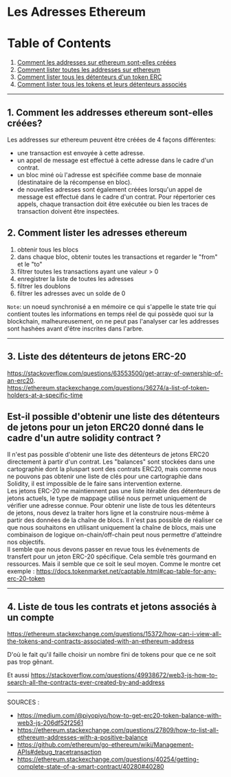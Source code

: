 
# Les Adresses Ethereum 


# Table of Contents
1. [Comment les addresses sur ethereum sont-elles créées](#methodes-d'acces-aux-transactions)
2. [Comment lister toutes les addresses sur ethereum](#methodes-d'acces-aux-transactions)
3. [Comment lister tous les détenteurs d'un token ERC](#methodes-d'acces-aux-transactions)
4. [Comment lister tous les tokens et leurs détenteurs associés](#methodes-d'acces-aux-transactions)

---

## 1. Comment les addresses ethereum sont-elles créées?

Les addresses sur ethereum peuvent être créées de 4 façons différentes:
- une transaction est envoyée à cette adresse.
- un appel de message est effectué à cette adresse dans le cadre d'un contrat.
- un bloc miné où l'adresse est spécifiée comme base de monnaie (destinataire de la récompense en bloc).
- de nouvelles adresses sont également créées lorsqu'un appel de message est effectué dans le cadre d'un contrat. Pour répertorier ces appels, chaque transaction doit être exécutée ou bien les traces de transaction doivent être inspectées.

## 2. Comment lister les adresses ethereum

1. obtenir tous les blocs
2. dans chaque bloc, obtenir toutes les transactions et regarder le "from" et le "to"
3. filtrer toutes les transactions ayant une valeur > 0
4. enregistrer la liste de toutes les adresses
5. filtrer les doublons
6. filtrer les adresses avec un solde de 0

`Note`:
un noeud synchronisé a en mémoire ce qui s'appelle le state trie qui contient toutes les informations en temps réel de qui possède quoi sur la blockchain, malheureusement, 
on ne peut pas l'analyser car les addresses sont hashées avant d'être inscrites dans l'arbre.

---

## 3. Liste des détenteurs de jetons ERC-20 

https://stackoverflow.com/questions/63553500/get-array-of-ownership-of-an-erc20.  
https://ethereum.stackexchange.com/questions/36274/a-list-of-token-holders-at-a-specific-time

## Est-il possible d'obtenir une liste des détenteurs de jetons pour un jeton ERC20 donné dans le cadre d'un autre solidity contract ?  

Il n'est pas possible d'obtenir une liste des détenteurs de jetons ERC20 directement à partir d'un contrat.  Les "balances" sont stockées dans une cartographie dont la pluspart sont des contrats ERC20, mais comme nous ne pouvons pas obtenir une liste de clés pour une cartographie dans Solidity, il est impossible de le faire sans intervention externe.  
Les jetons ERC-20 ne maintiennent pas une liste itérable des détenteurs de jetons actuels, le type de mappage utilisé nous permet uniquement de vérifier une adresse connue. Pour obtenir une liste de tous les détenteurs de jetons, nous devez la traiter hors ligne et la construire nous-même à partir des données de la chaîne de blocs. Il n'est pas possible de réaliser ce que nous souhaitons en utilisant uniquement la chaîne de blocs, mais une combinaison de logique on-chain/off-chain peut nous permettre d'atteindre nos objectifs.  
Il semble que nous devons passer en revue tous les événements de transfert pour un jeton ERC-20 spécifique. Cela semble très gourmand en ressources. Mais il semble que ce soit le seul moyen. Comme le montre cet exemple :
https://docs.tokenmarket.net/captable.html#cap-table-for-any-erc-20-token

---

## 4. Liste de tous les contrats et jetons associés à un compte

https://ethereum.stackexchange.com/questions/15372/how-can-i-view-all-the-tokens-and-contracts-associated-with-an-ethereum-address

D'où le fait qu'il faille choisir un nombre fini de tokens pour que ce ne soit pas trop gênant.

Et aussi https://stackoverflow.com/questions/49938672/web3-js-how-to-search-all-the-contracts-ever-created-by-and-address

---

SOURCES :
- https://medium.com/@piyopiyo/how-to-get-erc20-token-balance-with-web3-js-206df52f2561
- https://ethereum.stackexchange.com/questions/27809/how-to-list-all-ethereum-addresses-with-a-positive-balance
- https://github.com/ethereum/go-ethereum/wiki/Management-APIs#debug_tracetransaction
- https://ethereum.stackexchange.com/questions/40254/getting-complete-state-of-a-smart-contract/40280#40280
